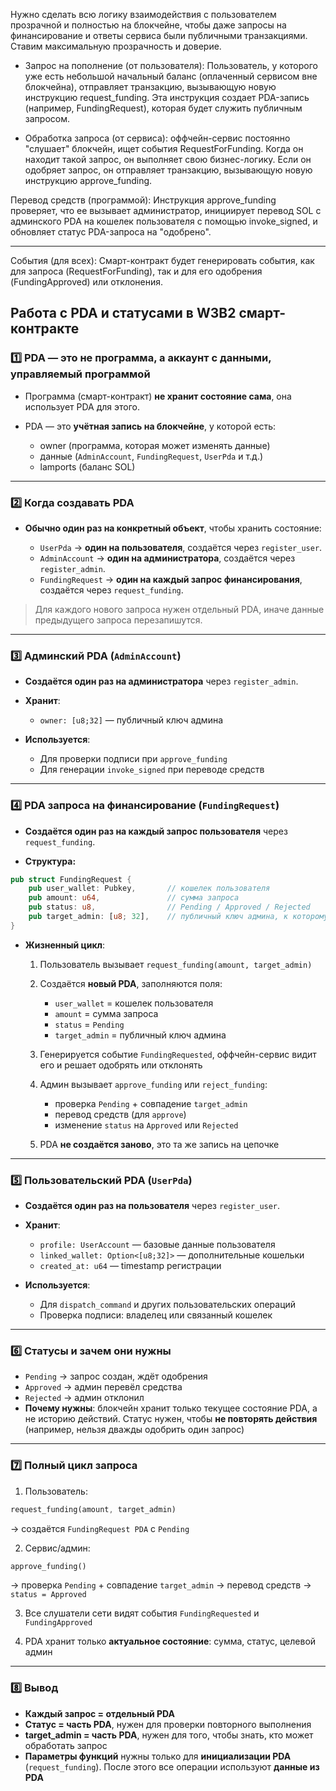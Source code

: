 Нужно сделать всю логику взаимодействия с пользователем прозрачной и полностью на блокчейне, чтобы даже запросы на финансирование и ответы сервиса были публичными транзакциями. Ставим максимальную прозрачность и доверие.


* Запрос на пополнение (от пользователя): Пользователь, у которого уже есть небольшой начальный баланс (оплаченный сервисом вне блокчейна), отправляет транзакцию, вызывающую новую инструкцию request_funding. Эта инструкция создает PDA-запись (например, FundingRequest), которая будет служить публичным запросом.

* Обработка запроса (от сервиса): оффчейн-сервис постоянно "слушает" блокчейн, ищет события RequestForFunding. Когда он находит такой запрос, он выполняет свою бизнес-логику. Если он одобряет запрос, он отправляет транзакцию, вызывающую новую инструкцию approve_funding.

Перевод средств (программой): Инструкция approve_funding проверяет, что ее вызывает администратор, инициирует перевод SOL с админского PDA на кошелек пользователя с помощью invoke_signed, и обновляет статус PDA-запроса на "одобрено".


---

События (для всех): Смарт-контракт будет генерировать события, как для запроса (RequestForFunding), так и для его одобрения (FundingApproved) или отклонения.


## Работа с PDA и статусами в W3B2 смарт-контракте

### 1️⃣ PDA — это **не программа**, а **аккаунт с данными**, управляемый программой

* Программа (смарт-контракт) **не хранит состояние сама**, она использует PDA для этого.
* PDA — это **учётная запись на блокчейне**, у которой есть:

  * owner (программа, которая может изменять данные)
  * данные (`AdminAccount`, `FundingRequest`, `UserPda` и т.д.)
  * lamports (баланс SOL)

---

### 2️⃣ Когда создавать PDA

* **Обычно один раз на конкретный объект**, чтобы хранить состояние:

  * `UserPda` → **один на пользователя**, создаётся через `register_user`.
  * `AdminAccount` → **один на администратора**, создаётся через `register_admin`.
  * `FundingRequest` → **один на каждый запрос финансирования**, создаётся через `request_funding`.

> Для каждого нового запроса нужен отдельный PDA, иначе данные предыдущего запроса перезапишутся.

---

### 3️⃣ Админский PDA (`AdminAccount`)

* **Создаётся один раз на администратора** через `register_admin`.
* **Хранит**:

  * `owner: [u8;32]` — публичный ключ админа
* **Используется**:

  * Для проверки подписи при `approve_funding`
  * Для генерации `invoke_signed` при переводе средств

---

### 4️⃣ PDA запроса на финансирование (`FundingRequest`)

* **Создаётся один раз на каждый запрос пользователя** через `request_funding`.

* **Структура:**

```rust
pub struct FundingRequest {
    pub user_wallet: Pubkey,       // кошелек пользователя
    pub amount: u64,               // сумма запроса
    pub status: u8,                // Pending / Approved / Rejected
    pub target_admin: [u8; 32],    // публичный ключ админа, к которому обращаемся
}
```

* **Жизненный цикл**:

  1. Пользователь вызывает `request_funding(amount, target_admin)`
  2. Создаётся **новый PDA**, заполняются поля:

     * `user_wallet` = кошелек пользователя
     * `amount` = сумма запроса
     * `status` = `Pending`
     * `target_admin` = публичный ключ админа
  3. Генерируется событие `FundingRequested`, оффчейн-сервис видит его и решает одобрять или отклонять
  4. Админ вызывает `approve_funding` или `reject_funding`:

     * проверка `Pending` + совпадение `target_admin`
     * перевод средств (для `approve`)
     * изменение `status` на `Approved` или `Rejected`
  5. PDA **не создаётся заново**, это та же запись на цепочке

---

### 5️⃣ Пользовательский PDA (`UserPda`)

* **Создаётся один раз на пользователя** через `register_user`.
* **Хранит**:

  * `profile: UserAccount` — базовые данные пользователя
  * `linked_wallet: Option<[u8;32]>` — дополнительные кошельки
  * `created_at: u64` — timestamp регистрации
* **Используется**:

  * Для `dispatch_command` и других пользовательских операций
  * Проверка подписи: владелец или связанный кошелек

---

### 6️⃣ Статусы и зачем они нужны

* `Pending` → запрос создан, ждёт одобрения
* `Approved` → админ перевёл средства
* `Rejected` → админ отклонил
* **Почему нужны**: блокчейн хранит только текущее состояние PDA, а не историю действий. Статус нужен, чтобы **не повторять действия** (например, нельзя дважды одобрить один запрос)

---

### 7️⃣ Полный цикл запроса

1. Пользователь:

```rust
request_funding(amount, target_admin)
```

→ создаётся `FundingRequest PDA` с `Pending`

2. Сервис/админ:

```rust
approve_funding()
```

→ проверка `Pending` + совпадение `target_admin` → перевод средств → `status = Approved`

3. Все слушатели сети видят события `FundingRequested` и `FundingApproved`

4. PDA хранит только **актуальное состояние**: сумма, статус, целевой админ

---

### 8️⃣ Вывод

* **Каждый запрос = отдельный PDA**
* **Статус = часть PDA**, нужен для проверки повторного выполнения
* **target\_admin = часть PDA**, нужен для того, чтобы знать, кто может обработать запрос
* **Параметры функций** нужны только для **инициализации PDA** (`request_funding`). После этого все операции используют **данные из PDA**
